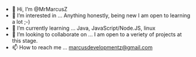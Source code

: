 - 👋 Hi, I’m @MrMarcusZ
- 👀 I’m interested in ... Anything honestly, being new I am open to learning a lot ;-) 
- 🌱 I’m currently learning ... Java, JavaScript/Node.JS, linux
- 💞️ I’m looking to collaborate on ... I am open to a veriety of projects at this stage. 
- 📫 How to reach me ... marcusdevelopmentz@gmail.com 

<!---
MrMarcusZ/MrMarcusZ is a ✨ special ✨ repository because its `README.md` (this file) appears on your GitHub profile.
You can click the Preview link to take a look at your changes.
--->

